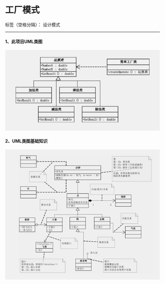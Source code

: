 ﻿# 工厂模式

标签（空格分隔）： 设计模式

---

#### 1、此项目UML类图

![此处输入图片的描述][1]


  [1]: https://raw.githubusercontent.com/xbfighting/LearnDesignPatterns/master/DesignPatternsPractices/Images/C1/c1_uml.png
 
 #### 2、UML类图基础知识

![此处输入图片的描述][2]


  [2]: https://raw.githubusercontent.com/xbfighting/LearnDesignPatterns/master/DesignPatternsPractices/Images/C1/c1_uml2.png
  